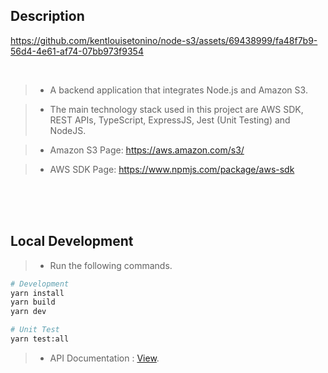 ## Description


https://github.com/kentlouisetonino/node-s3/assets/69438999/fa48f7b9-56d4-4e61-af74-07bb973f9354



<br />

> - A backend application that integrates Node.js and Amazon S3.

> - The main technology stack used in this project are AWS SDK,
    REST APIs, TypeScript, ExpressJS, Jest (Unit Testing) and NodeJS.

> - Amazon S3 Page: https://aws.amazon.com/s3/

> - AWS SDK Page: https://www.npmjs.com/package/aws-sdk

<br />
<br />
<br />



## Local Development
> - Run the following commands.

```bash
# Development
yarn install
yarn build
yarn dev

# Unit Test
yarn test:all
```

> - API Documentation : [View](https://www.postman.com/kentlouisetonino/workspace/backend-engineering/documentation/21891196-8be4f057-168b-4515-89fd-e3367ca90bbb).
